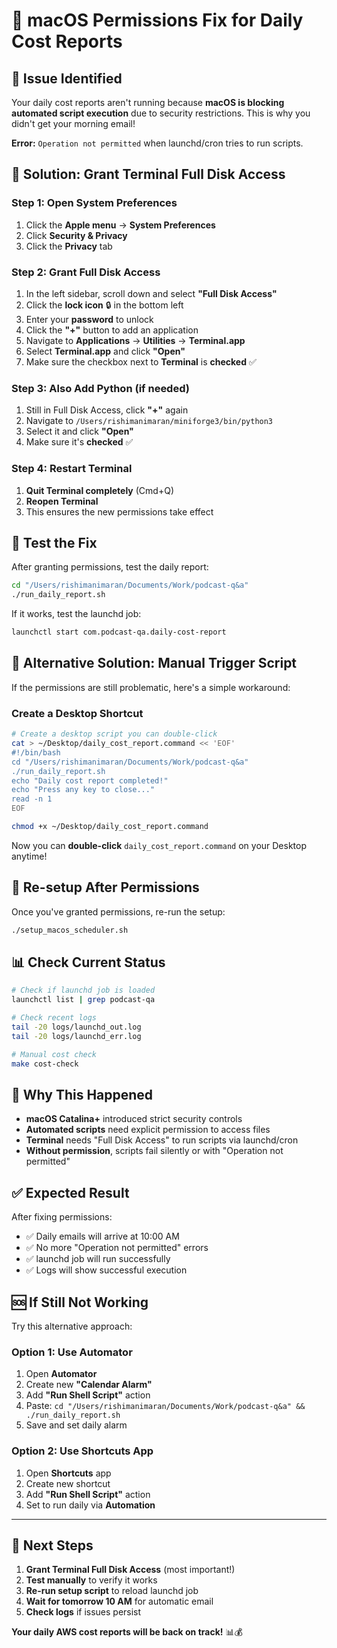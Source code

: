 # 🍎 macOS Permissions Fix for Daily Cost Reports

## 🚨 **Issue Identified**

Your daily cost reports aren't running because **macOS is blocking automated script execution** due to security restrictions. This is why you didn't get your morning email!

**Error:** `Operation not permitted` when launchd/cron tries to run scripts.

## 🔧 **Solution: Grant Terminal Full Disk Access**

### Step 1: Open System Preferences

1. Click the **Apple menu** → **System Preferences**
2. Click **Security & Privacy**
3. Click the **Privacy** tab

### Step 2: Grant Full Disk Access

1. In the left sidebar, scroll down and select **"Full Disk Access"**
2. Click the **lock icon** 🔒 in the bottom left
3. Enter your **password** to unlock
4. Click the **"+"** button to add an application
5. Navigate to **Applications** → **Utilities** → **Terminal.app**
6. Select **Terminal.app** and click **"Open"**
7. Make sure the checkbox next to **Terminal** is **checked** ✅

### Step 3: Also Add Python (if needed)

1. Still in Full Disk Access, click **"+"** again
2. Navigate to `/Users/rishimanimaran/miniforge3/bin/python3`
3. Select it and click **"Open"**
4. Make sure it's **checked** ✅

### Step 4: Restart Terminal

1. **Quit Terminal completely** (Cmd+Q)
2. **Reopen Terminal**
3. This ensures the new permissions take effect

## 🧪 **Test the Fix**

After granting permissions, test the daily report:

```bash
cd "/Users/rishimanimaran/Documents/Work/podcast-q&a"
./run_daily_report.sh
```

If it works, test the launchd job:

```bash
launchctl start com.podcast-qa.daily-cost-report
```

## 📧 **Alternative Solution: Manual Trigger Script**

If the permissions are still problematic, here's a simple workaround:

### Create a Desktop Shortcut

```bash
# Create a desktop script you can double-click
cat > ~/Desktop/daily_cost_report.command << 'EOF'
#!/bin/bash
cd "/Users/rishimanimaran/Documents/Work/podcast-q&a"
./run_daily_report.sh
echo "Daily cost report completed!"
echo "Press any key to close..."
read -n 1
EOF

chmod +x ~/Desktop/daily_cost_report.command
```

Now you can **double-click** `daily_cost_report.command` on your Desktop anytime!

## 🔄 **Re-setup After Permissions**

Once you've granted permissions, re-run the setup:

```bash
./setup_macos_scheduler.sh
```

## 📊 **Check Current Status**

```bash
# Check if launchd job is loaded
launchctl list | grep podcast-qa

# Check recent logs
tail -20 logs/launchd_out.log
tail -20 logs/launchd_err.log

# Manual cost check
make cost-check
```

## 🎯 **Why This Happened**

- **macOS Catalina+** introduced strict security controls
- **Automated scripts** need explicit permission to access files
- **Terminal** needs "Full Disk Access" to run scripts via launchd/cron
- **Without permission**, scripts fail silently or with "Operation not permitted"

## ✅ **Expected Result**

After fixing permissions:

- ✅ Daily emails will arrive at 10:00 AM
- ✅ No more "Operation not permitted" errors
- ✅ launchd job will run successfully
- ✅ Logs will show successful execution

## 🆘 **If Still Not Working**

Try this alternative approach:

### Option 1: Use Automator

1. Open **Automator**
2. Create new **"Calendar Alarm"**
3. Add **"Run Shell Script"** action
4. Paste: `cd "/Users/rishimanimaran/Documents/Work/podcast-q&a" && ./run_daily_report.sh`
5. Save and set daily alarm

### Option 2: Use Shortcuts App

1. Open **Shortcuts** app
2. Create new shortcut
3. Add **"Run Shell Script"** action
4. Set to run daily via **Automation**

---

## 🎉 **Next Steps**

1. **Grant Terminal Full Disk Access** (most important!)
2. **Test manually** to verify it works
3. **Re-run setup script** to reload launchd job
4. **Wait for tomorrow 10 AM** for automatic email
5. **Check logs** if issues persist

**Your daily AWS cost reports will be back on track!** 📊💰
